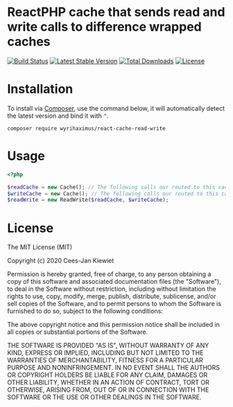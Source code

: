 # ReactPHP cache that sends read and write calls to difference wrapped caches

[![Build Status](https://travis-ci.org/WyriHaximus/reactphp-cache-read-write.svg?branch=master)](https://travis-ci.org/WyriHaximus/reactphp-cache-read-write)
[![Latest Stable Version](https://poser.pugx.org/WyriHaximus/react-cache-read-write/v/stable.png)](https://packagist.org/packages/WyriHaximus/react-cache-read-write)
[![Total Downloads](https://poser.pugx.org/WyriHaximus/react-cache-read-write/downloads.png)](https://packagist.org/packages/WyriHaximus/react-cache-read-write)
[![License](https://poser.pugx.org/WyriHaximus/react-cache-read-write/license.png)](https://packagist.org/packages/WyriHaximus/react-cache-read-write)

# Installation

To install via [Composer](http://getcomposer.org/), use the command below, it will automatically detect the latest version and bind it with `^`.

```
composer require wyrihaximus/react-cache-read-write
```

# Usage

```php
<?php

$readCache = new Cache(); // The following calls our routed to this cache: get, getMultiple, has
$writeCache = new Cache(); // The following calls our routed to this cache: set, setMultiple, delete, deleteMultiple, clear
$readWrite = new ReadWrite($readCache, $writeCache);
```

# License

The MIT License (MIT)

Copyright (c) 2020 Cees-Jan Kiewiet

Permission is hereby granted, free of charge, to any person obtaining a copy
of this software and associated documentation files (the "Software"), to deal
in the Software without restriction, including without limitation the rights
to use, copy, modify, merge, publish, distribute, sublicense, and/or sell
copies of the Software, and to permit persons to whom the Software is
furnished to do so, subject to the following conditions:

The above copyright notice and this permission notice shall be included in all
copies or substantial portions of the Software.

THE SOFTWARE IS PROVIDED "AS IS", WITHOUT WARRANTY OF ANY KIND, EXPRESS OR
IMPLIED, INCLUDING BUT NOT LIMITED TO THE WARRANTIES OF MERCHANTABILITY,
FITNESS FOR A PARTICULAR PURPOSE AND NONINFRINGEMENT. IN NO EVENT SHALL THE
AUTHORS OR COPYRIGHT HOLDERS BE LIABLE FOR ANY CLAIM, DAMAGES OR OTHER
LIABILITY, WHETHER IN AN ACTION OF CONTRACT, TORT OR OTHERWISE, ARISING FROM,
OUT OF OR IN CONNECTION WITH THE SOFTWARE OR THE USE OR OTHER DEALINGS IN THE
SOFTWARE.

